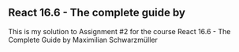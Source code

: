 ## React 16.6 - The complete guide by

This is my solution to Assignment #2 for the course React 16.6 - The Complete Guide by Maximilian Schwarzmüller
